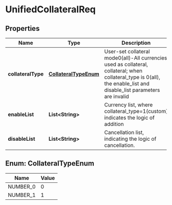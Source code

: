 
# UnifiedCollateralReq

## Properties

Name | Type | Description | Notes
------------ | ------------- | ------------- | -------------
**collateralType** | [**CollateralTypeEnum**](#CollateralTypeEnum) | User-set collateral mode0(all)-All currencies used as collateral, collateral; when collateral_type is 0(all), the enable_list and disable_list parameters are invalid |  [optional]
**enableList** | **List&lt;String&gt;** | Currency list, where collateral_type&#x3D;1(custom) indicates the logic of addition |  [optional]
**disableList** | **List&lt;String&gt;** | Cancellation list, indicating the logic of cancellation. |  [optional]

## Enum: CollateralTypeEnum

Name | Value
---- | -----
NUMBER_0 | 0
NUMBER_1 | 1

